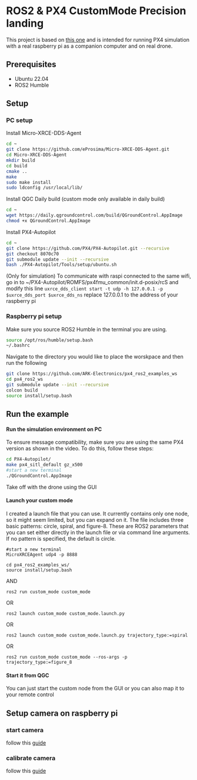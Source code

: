 # ROS2 & PX4 CustomMode Precision landing
This project is based on [this one](https://github.com/ARK-Electronics/px4_ros2_examples_ws)
and is intended for running PX4 simulation with a real raspberry pi as a companion computer and on real drone.

## Prerequisites
* Ubuntu 22.04
* ROS2 Humble

## Setup

### PC setup
Install Micro-XRCE-DDS-Agent
```bash
cd ~
git clone https://github.com/eProsima/Micro-XRCE-DDS-Agent.git
cd Micro-XRCE-DDS-Agent
mkdir build
cd build
cmake ..
make
sudo make install
sudo ldconfig /usr/local/lib/
```
Install QGC Daily build (custom mode only available in daily build)
```bash
cd ~
wget https://daily.qgroundcontrol.com/build/QGroundControl.AppImage
chmod +x QGroundControl.AppImage
```

Install PX4-Autopilot
```bash
cd ~
git clone https://github.com/PX4/PX4-Autopilot.git --recursive
git checkout 8070c70
git submodule update --init --recursive
bash ./PX4-Autopilot/Tools/setup/ubuntu.sh
```
(Only for simulation) To communicate with raspi connected to the same wifi, 
go in to ~/PX4-Autopilot/ROMFS/px4fmu_common/init.d-posix/rcS and modify this line
```uxrce_dds_client start -t udp -h 127.0.0.1 -p $uxrce_dds_port $uxrce_dds_ns```
replace 127.0.0.1 to the address of your raspberry pi

### Raspberry pi setup
Make sure you source ROS2 Humble in the terminal you are using.
```bash
source /opt/ros/humble/setup.bash 
~/.bashrc
```

Navigate to the directory you would like to place the worskpace and then run the following
```bash
git clone https://github.com/ARK-Electronics/px4_ros2_examples_ws
cd px4_ros2_ws
git submodule update --init --recursive
colcon build
source install/setup.bash 
```
## Run the example

#### Run the simulation environment on PC
To ensure message compatibility, make sure you are using the same PX4 version as shown in the video. To do this, follow these steps:

```bash
cd PX4-Autopilot/
make px4_sitl_default gz_x500
#start a new terminal
./QGroundControl.AppImage
```
Take off with the drone using the GUI


#### Launch your custom mode
I created a launch file that you can use. It currently contains only one node, so it might seem limited, but you can expand on it. The file includes three basic patterns: circle, spiral, and figure-8. These are ROS2 parameters that you can set either directly in the launch file or via command line arguments. If no pattern is specified, the default is circle.
```
#start a new terminal
MicroXRCEAgent udp4 -p 8888 
```

```
cd px4_ros2_examples_ws/
source install/setup.bash 
```
AND
```
ros2 run custom_mode custom_mode
```
OR
```
ros2 launch custom_mode custom_mode.launch.py
```
OR
```
ros2 launch custom_mode custom_mode.launch.py trajectory_type:=spiral
```
OR
```
ros2 run custom_mode custom_mode --ros-args -p trajectory_type:=figure_8

```

#### Start it from QGC
You can just start the custom node from the GUI or you can also map it to your remote control

## Setup camera on raspberry pi

### start camera 
follow this [guide](https://gaseoustortoise.notion.site/Raspberry-Pi-Camera-bc33c733eeb4417cbd5e3db027a3a429) 

### calibrate camera

follow this [guide](https://medium.com/starschema-blog/offline-camera-calibration-in-ros-2-45e81df12555)



